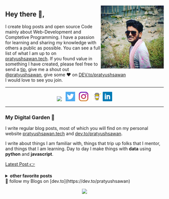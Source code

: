 <!-- # [![waylon walker header](https://raw.githubusercontent.com/WaylonWalker/WaylonWalker/master/icon/gh-bannner.png)](https://waylonwalker.com) -->

<p>
<img align='right' height="200" style="border-radius=50%" src="icon/profile.jpg">
 <p/>


## Hey there 👋,

I create blog posts and open source Code mainly about Web-Development and Comptetive Programming.  I have a passion for learning and sharing my knowledge with others a public as possible.  You can see a full list of what I am up to on [pratyushsawan.tech](pratyushsawan.tech).  If you found value in something I have created, please feel free to send a [tip](https://www.buymeacoffee.com/pratyushsawan), give me a shout out [@pratyushsawan](https://twitter.com/pratyushsawan), give some ♥ on [DEV.to/pratyushsawan](https://dev.to/pratyushsawan)  
   I would love to see you join.
 
 ---

 <p align='center'>
<a href="https://dev.to/pratyushsawan"><img height="30" src="https://raw.github.com/PratyushSawan/PratyushSawan/master/icon/dev.png"></a>&nbsp;&nbsp;
<a href="https://twitter/pratyushsawan"><img height="30" src="https://github.com/PratyushSawan/PratyushSawan/blob/master/icon/twitter.png?raw=true"></a>&nbsp;&nbsp;
<a href="https://instagram/r_pratyush"><img height="30" src="https://github.com/PratyushSawan/PratyushSawan/blob/master/icon/instagram.jpg?raw=true"></a>&nbsp;&nbsp;
<a href="https://www.buymeacoffee.com/pratyushsawan"><img height="30" src="https://github.com/PratyushSawan/PratyushSawan/blob/master/icon/by-me-a-coffee.png?raw=true"></a>
<a href="https://www.linkedin.com/in/pratyushsawan/"><img height="30" src="https://github.com/PratyushSawan/PratyushSawan/blob/master/icon/linkedin.png?raw=true"></a>
</p>

 ---

<!-- <p>
  <a href="https://waylonwalker.com/latest"><img width="400" align='right' src="https://waylonwalker.com/latest.png?raw=true"></a>
</p> -->

### My Digital Garden 🌱

I write regular blog posts, most of which you will find on my personal website [pratyushsawan.tech](https://pratyushsawan.tech) and [dev.to/pratyushsawan](https://dev.to/pratyushsawan).

I write about things I am familiar with, things that trip up folks that I mentor, and things that I am learning.  Day to day I make things with **data** using **python** and **javascript**. 

[Latest Post 👉](https://waylonwalker.com/latest)

<details>
 <summary><strong>other favorite posts</strong></summary>
 <a href="https://waylonwalker.com/blog/eight-years-cat/"><img width="400" src="https://waylonwalker.com/eight-years-cat.png?raw=true"></a>
 <a href="https://waylonwalker.com/blog/keyboard-driven-vscode/"><img width="400" src="https://waylonwalker.com/alt%20b.png?raw=true"></a>
 <a href="https://waylonwalker.com/blog/what-are-github-actions/"><img width="400" src="https://waylonwalker.com/what-are-github-actions.png?raw=true"></a>
 
</details>
💌 follow my Blogs on [dev.to](https://dev.to/pratyushsawan)

<p align='center'>
<img align='center' src="https://visitor-badge.glitch.me/badge?page_id=pratyushsawan.visitor-badge">
 <p/>
